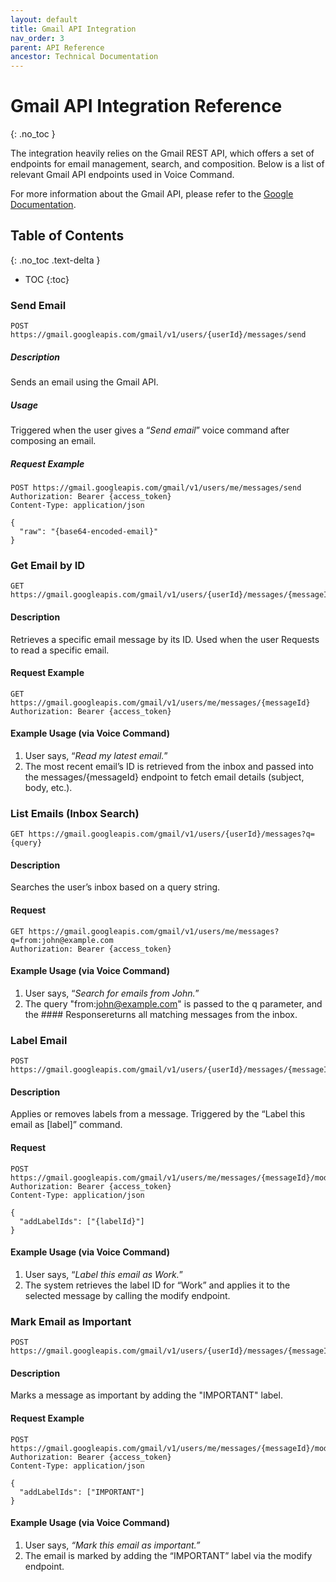 ```yaml
---
layout: default
title: Gmail API Integration
nav_order: 3
parent: API Reference
ancestor: Technical Documentation
---
```


# Gmail API Integration Reference
{: .no_toc }

The integration heavily relies on the Gmail REST API, which offers a set of endpoints for email management, search, and composition. Below is a list of relevant Gmail API endpoints used in Voice Command.

For more information about the Gmail API, please refer to the [Google Documentation](https://developers.google.com/gmail/api/guides).

## Table of Contents
{: .no_toc .text-delta }

- TOC
{:toc}

### Send Email

```curl
POST https://gmail.googleapis.com/gmail/v1/users/{userId}/messages/send
```

##### Description

Sends an email using the Gmail API.

##### Usage

Triggered when the user gives a “*Send email*” voice command after composing an email.

##### Request Example

```curl
POST https://gmail.googleapis.com/gmail/v1/users/me/messages/send
Authorization: Bearer {access_token}
Content-Type: application/json

{
  "raw": "{base64-encoded-email}"
}
```

### Get Email by ID

```curl
GET https://gmail.googleapis.com/gmail/v1/users/{userId}/messages/{messageId}
```

#### Description

Retrieves a specific email message by its ID. Used when the user Requests to read a specific email.

#### Request Example

```curl
GET https://gmail.googleapis.com/gmail/v1/users/me/messages/{messageId}
Authorization: Bearer {access_token}
```

#### Example Usage (via Voice Command)

1. User says, “*Read my latest email.*”
2. The most recent email’s ID is retrieved from the inbox and passed into the messages/{messageId} endpoint to fetch email details (subject, body, etc.).

### List Emails (Inbox Search)

```curl
GET https://gmail.googleapis.com/gmail/v1/users/{userId}/messages?q={query}
```

#### Description

Searches the user’s inbox based on a query string.

#### Request

```curl
GET https://gmail.googleapis.com/gmail/v1/users/me/messages?q=from:john@example.com
Authorization: Bearer {access_token}
```

#### Example Usage (via Voice Command)

1. User says, “*Search for emails from John.*”
2. The query "from:john@example.com" is passed to the q parameter, and the #### Responsereturns all matching messages from the inbox.

### Label Email

```curl
POST https://gmail.googleapis.com/gmail/v1/users/{userId}/messages/{messageId}/modify
```

#### Description

Applies or removes labels from a message. Triggered by the “Label this email as [label]” command.

#### Request

```curl
POST https://gmail.googleapis.com/gmail/v1/users/me/messages/{messageId}/modify
Authorization: Bearer {access_token}
Content-Type: application/json

{
  "addLabelIds": ["{labelId}"]
}
```

#### Example Usage (via Voice Command)

1. User says, “*Label this email as Work.*”
2. The system retrieves the label ID for “Work” and applies it to the selected message by calling the modify endpoint.

### Mark Email as Important

```curl
POST https://gmail.googleapis.com/gmail/v1/users/{userId}/messages/{messageId}/modify
```

#### Description

Marks a message as important by adding the "IMPORTANT" label.

#### Request Example

```curl
POST https://gmail.googleapis.com/gmail/v1/users/me/messages/{messageId}/modify
Authorization: Bearer {access_token}
Content-Type: application/json

{
  "addLabelIds": ["IMPORTANT"]
}
```

#### Example Usage (via Voice Command)

1. User says, *“Mark this email as important.”*
2. The email is marked by adding the “IMPORTANT” label via the modify endpoint.
